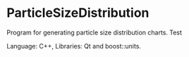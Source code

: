 # ParticleSizeDistribution

Program for generating particle size distribution charts. Test

Language: C++, Libraries: Qt and boost::units.
